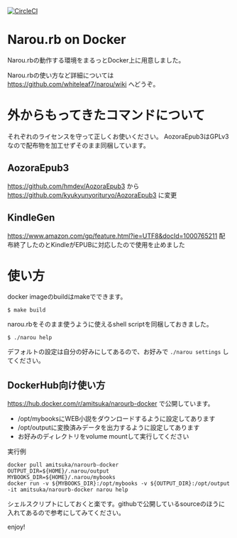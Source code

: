 [![CircleCI](https://circleci.com/gh/mitsuka/narourb-docker/tree/master.svg?style=svg)](https://circleci.com/gh/mitsuka/narourb-docker/tree/master)

# Narou.rb on Docker

Narou.rbの動作する環境をまるっとDocker上に用意しました。

Narou.rbの使い方など詳細については https://github.com/whiteleaf7/narou/wiki へどうぞ。

# 外からもってきたコマンドについて

それぞれのライセンスを守って正しくお使いください。
AozoraEpub3はGPLv3なので配布物を加工せずそのまま同梱しています。

## AozoraEpub3

https://github.com/hmdev/AozoraEpub3
から
https://github.com/kyukyunyorituryo/AozoraEpub3
に変更

## KindleGen

https://www.amazon.com/gp/feature.html?ie=UTF8&docId=1000765211
配布終了したのとKindleがEPUBに対応したので使用を止めました

# 使い方

docker imageのbuildはmakeでできます。

```
$ make build
```

narou.rbをそのまま使うように使えるshell scriptを同梱しておきました。

```
$ ./narou help
```

デフォルトの設定は自分の好みにしてあるので、お好みで `./narou settings` してください。

## DockerHub向け使い方

https://hub.docker.com/r/amitsuka/narourb-docker で公開しています。

* /opt/mybooksにWEB小説をダウンロードするように設定してあります
* /opt/outputに変換済みデータを出力するように設定してあります
* お好みのディレクトリをvolume mountして実行してください

実行例
```
docker pull amitsuka/narourb-docker
OUTPUT_DIR=${HOME}/.narou/output
MYBOOKS_DIR=${HOME}/.narou/mybooks
docker run -v ${MYBOOKS_DIR}:/opt/mybooks -v ${OUTPUT_DIR}:/opt/output -it amitsuka/narourb-docker narou help
```

シェルスクリプトにしておくと楽です。githubで公開しているsourceのほうに入れてあるので参考にしてみてください。

enjoy!

